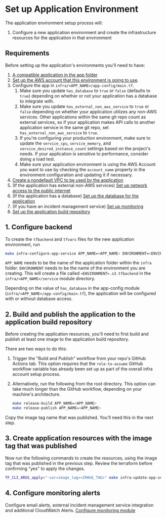 # Set up Application Environment

The application environment setup process will:

1. Configure a new application environment and create the infrastructure resources for the application in that environment

## Requirements

Before setting up the application's environments you'll need to have:

1. [A compatible application in the app folder](https://github.com/navapbc/template-infra/blob/main/template-only-docs/application-requirements.md)
2. [Set up the AWS account that this environment is going to use](/docs/infra/set-up-aws-account.md).
3. Configure the app in `infra/<APP_NAME>/app-config/main.tf`.
   1. Make sure you update `has_database` to `true` or `false` (defaults to `true`) depending on whether or not your application has a database to integrate with.
   2. Make sure you update `has_external_non_aws_service` to `true` or `false` depending on whether your application utilizes any non-AWS services. Other applications within the same git repo count as external services, so if your application makes API calls to another application service in the same git repo, set `has_external_non_aws_service` to `true`.
   3. If you're configuring your production environment, make sure to update the `service_cpu`, `service_memory`, and `service_desired_instance_count` settings based on the project's needs. If your application is sensitive to performance, consider doing a load test.
   4. Make sure your application environment is using the AWS Account you want to use by checking the `account_name` property in the environment configuration and updating it if necessary.
4. [Create a nondefault VPC to be used by the application](./set-up-network.md)
5. (If the application has external non-AWS services) [Set up network access to the public internet](./set-up-public-internet-access.md)
6. (If the application has a database) [Set up the database for the application](./set-up-database.md)
7. (If you have an incident management service) [Set up monitoring](./set-up-monitoring-alerts.md)
8. [Set up the application build repository](./set-up-app-build-repository.md)

## 1. Configure backend

To create the `tfbackend` and `tfvars` files for the new application environment, run

```bash
make infra-configure-app-service APP_NAME=<APP_NAME> ENVIRONMENT=<ENVIRONMENT>
```

`APP_NAME` needs to be the name of the application folder within the `infra` folder.
`ENVIRONMENT` needs to be the name of the environment you are creating. This will create a file called `<ENVIRONMENT>.s3.tfbackend` in the `infra/<APP_NAME>/service` module directory.

Depending on the value of `has_database` in the app-config module (`infra/<APP_NAME>/app-config/main.tf`), the application will be configured with or without database access.

## 2. Build and publish the application to the application build repository

Before creating the application resources, you'll need to first build and publish at least one image to the application build repository.

There are two ways to do this:

1. Trigger the "Build and Publish" workflow from your repo's GitHub Actions tab. This option requires that the `role-to-assume` GitHub workflow variable has already been set up as part of the overall infra account setup process.
2. Alternatively, run the following from the root directory. This option can take much longer than the GitHub workflow, depending on your machine's architecture.

    ```bash
    make release-build APP_NAME=<APP_NAME>
    make release-publish APP_NAME=<APP_NAME>
    ```

Copy the image tag name that was published. You'll need this in the next step.

## 3. Create application resources with the image tag that was published

Now run the following commands to create the resources, using the image tag that was published in the previous step. Review the terraform before confirming "yes" to apply the changes.

```bash
TF_CLI_ARGS_apply="-var=image_tag=<IMAGE_TAG>" make infra-update-app-service APP_NAME=<APP_NAME> ENVIRONMENT=<ENVIRONMENT>
```

## 4. Configure monitoring alerts

Configure email alerts, external incident management service integration and additional CloudWatch Alerts.
[Configure monitoring module](./set-up-monitoring-alerts.md)
